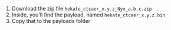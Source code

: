 1. Download the zip file `hekate_ctcaer_x.y.z_Nyx_a.b.c.zip`
2. Inside, you'll find the payload, named `hekate_ctcaer_x.y.z.bin`
3. Copy that to the payloads folder
